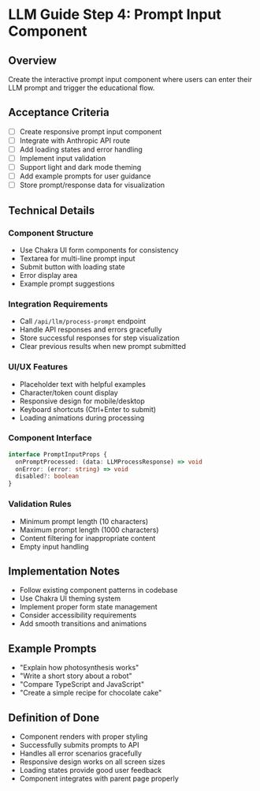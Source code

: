 # LLM Guide Step 4: Prompt Input Component

## Overview

Create the interactive prompt input component where users can enter their LLM prompt and trigger the educational flow.

## Acceptance Criteria

- [ ] Create responsive prompt input component
- [ ] Integrate with Anthropic API route
- [ ] Add loading states and error handling
- [ ] Implement input validation
- [ ] Support light and dark mode theming
- [ ] Add example prompts for user guidance
- [ ] Store prompt/response data for visualization

## Technical Details

### Component Structure

- Use Chakra UI form components for consistency
- Textarea for multi-line prompt input
- Submit button with loading state
- Error display area
- Example prompt suggestions

### Integration Requirements

- Call `/api/llm/process-prompt` endpoint
- Handle API responses and errors gracefully
- Store successful responses for step visualization
- Clear previous results when new prompt submitted

### UI/UX Features

- Placeholder text with helpful examples
- Character/token count display
- Responsive design for mobile/desktop
- Keyboard shortcuts (Ctrl+Enter to submit)
- Loading animations during processing

### Component Interface

```typescript
interface PromptInputProps {
  onPromptProcessed: (data: LLMProcessResponse) => void
  onError: (error: string) => void
  disabled?: boolean
}
```

### Validation Rules

- Minimum prompt length (10 characters)
- Maximum prompt length (1000 characters)
- Content filtering for inappropriate content
- Empty input handling

## Implementation Notes

- Follow existing component patterns in codebase
- Use Chakra UI theming system
- Implement proper form state management
- Consider accessibility requirements
- Add smooth transitions and animations

## Example Prompts

- "Explain how photosynthesis works"
- "Write a short story about a robot"
- "Compare TypeScript and JavaScript"
- "Create a simple recipe for chocolate cake"

## Definition of Done

- Component renders with proper styling
- Successfully submits prompts to API
- Handles all error scenarios gracefully
- Responsive design works on all screen sizes
- Loading states provide good user feedback
- Component integrates with parent page properly
